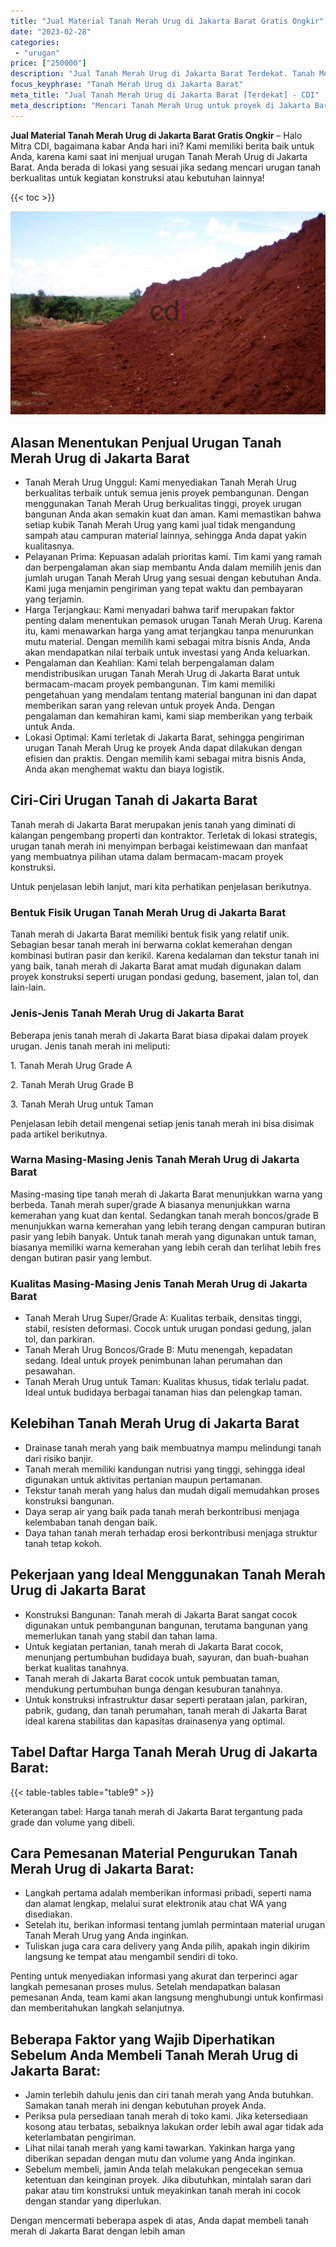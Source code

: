 ```yaml
---
title: "Jual Material Tanah Merah Urug di Jakarta Barat Gratis Ongkir"
date: "2023-02-28"
categories:
 - "urugan"
price: ["250000"]
description: "Jual Tanah Merah Urug di Jakarta Barat Terdekat. Tanah Merah Urug ini sering digunakan dalam proyek konstruksi sebagai material timbunan yang berkualitas dan tepat guna. Hubungi kami untuk informasi lebih lanjut."
focus_keyphrase: "Tanah Merah Urug di Jakarta Barat"
meta_title: "Jual Tanah Merah Urug di Jakarta Barat [Terdekat] - CDI"
meta_description: "Mencari Tanah Merah Urug untuk proyek di Jakarta Barat? Kami memiliki Tanah Merah Urug berkualitas untuk urugan lahan. Segera dapatkan penawaran terbaik."
---
```


**Jual Material Tanah Merah Urug di Jakarta Barat Gratis Ongkir** – Halo Mitra CDI, bagaimana kabar Anda hari ini? Kami memiliki berita baik untuk Anda, karena kami saat ini menjual urugan Tanah Merah Urug di Jakarta Barat. Anda berada di lokasi yang sesuai jika sedang mencari urugan tanah berkualitas untuk kegiatan konstruksi atau kebutuhan lainnya!

{{< toc >}}

![Jual Material Tanah Merah Urug di Jakarta Barat Gratis Ongkir](/images/tanah/tanah-urug-06.jpg)

## Alasan Menentukan Penjual Urugan Tanah Merah Urug di Jakarta Barat

*   Tanah Merah Urug Unggul: Kami menyediakan Tanah Merah Urug berkualitas terbaik untuk semua jenis proyek pembangunan. Dengan menggunakan Tanah Merah Urug berkualitas tinggi, proyek urugan bangunan Anda akan semakin kuat dan aman. Kami memastikan bahwa setiap kubik Tanah Merah Urug yang kami jual tidak mengandung sampah atau campuran material lainnya, sehingga Anda dapat yakin kualitasnya.
*   Pelayanan Prima: Kepuasan adalah prioritas kami. Tim kami yang ramah dan berpengalaman akan siap membantu Anda dalam memilih jenis dan jumlah urugan Tanah Merah Urug yang sesuai dengan kebutuhan Anda. Kami juga menjamin pengiriman yang tepat waktu dan pembayaran yang terjamin.
*   Harga Terjangkau: Kami menyadari bahwa tarif merupakan faktor penting dalam menentukan pemasok urugan Tanah Merah Urug. Karena itu, kami menawarkan harga yang amat terjangkau tanpa menurunkan mutu material. Dengan memilih kami sebagai mitra bisnis Anda, Anda akan mendapatkan nilai terbaik untuk investasi yang Anda keluarkan.
*   Pengalaman dan Keahlian: Kami telah berpengalaman dalam mendistribusikan urugan Tanah Merah Urug di Jakarta Barat untuk bermacam-macam proyek pembangunan. Tim kami memiliki pengetahuan yang mendalam tentang material bangunan ini dan dapat memberikan saran yang relevan untuk proyek Anda. Dengan pengalaman dan kemahiran kami, kami siap memberikan yang terbaik untuk Anda.
*   Lokasi Optimal: Kami terletak di Jakarta Barat, sehingga pengiriman urugan Tanah Merah Urug ke proyek Anda dapat dilakukan dengan efisien dan praktis. Dengan memilih kami sebagai mitra bisnis Anda, Anda akan menghemat waktu dan biaya logistik. 

## Ciri-Ciri Urugan Tanah di Jakarta Barat

Tanah merah di Jakarta Barat merupakan jenis tanah yang diminati di kalangan pengembang properti dan kontraktor. Terletak di lokasi strategis, urugan tanah merah ini menyimpan berbagai keistimewaan dan manfaat yang membuatnya pilihan utama dalam bermacam-macam proyek konstruksi.

Untuk penjelasan lebih lanjut, mari kita perhatikan penjelasan berikutnya.

### Bentuk Fisik Urugan Tanah Merah Urug di Jakarta Barat

Tanah merah di Jakarta Barat memiliki bentuk fisik yang relatif unik. Sebagian besar tanah merah ini berwarna coklat kemerahan dengan kombinasi butiran pasir dan kerikil. Karena kedalaman dan tekstur tanah ini yang baik, tanah merah di Jakarta Barat amat mudah digunakan dalam proyek konstruksi seperti urugan pondasi gedung, basement, jalan tol, dan lain-lain.

### Jenis-Jenis Tanah Merah Urug di Jakarta Barat

Beberapa jenis tanah merah di Jakarta Barat biasa dipakai dalam proyek urugan. Jenis tanah merah ini meliputi:

1\.  Tanah Merah Urug Grade A

2\.  Tanah Merah Urug Grade B

3\.  Tanah Merah Urug untuk Taman

Penjelasan lebih detail mengenai setiap jenis tanah merah ini bisa disimak pada artikel berikutnya. 

### Warna Masing-Masing Jenis Tanah Merah Urug di Jakarta Barat

Masing-masing tipe tanah merah di Jakarta Barat menunjukkan warna yang berbeda. Tanah merah super/grade A biasanya menunjukkan warna kemerahan yang kuat dan kental. Sedangkan tanah merah boncos/grade B menunjukkan warna kemerahan yang lebih terang dengan campuran butiran pasir yang lebih banyak. Untuk tanah merah yang digunakan untuk taman, biasanya memiliki warna kemerahan yang lebih cerah dan terlihat lebih fres dengan butiran pasir yang lembut.

### Kualitas Masing-Masing Jenis Tanah Merah Urug di Jakarta Barat

*   Tanah Merah Urug Super/Grade A: Kualitas terbaik, densitas tinggi, stabil, resisten deformasi. Cocok untuk urugan pondasi gedung, jalan tol, dan parkiran.
*   Tanah Merah Urug Boncos/Grade B: Mutu menengah, kepadatan sedang. Ideal untuk proyek penimbunan lahan perumahan dan pesawahan.
*   Tanah Merah Urug untuk Taman: Kualitas khusus, tidak terlalu padat. Ideal untuk budidaya berbagai tanaman hias dan pelengkap taman. 

## Kelebihan Tanah Merah Urug di Jakarta Barat

*   Drainase tanah merah yang baik membuatnya mampu melindungi tanah dari risiko banjir.
*   Tanah merah memiliki kandungan nutrisi yang tinggi, sehingga ideal digunakan untuk aktivitas pertanian maupun pertamanan.
*   Tekstur tanah merah yang halus dan mudah digali memudahkan proses konstruksi bangunan.
*   Daya serap air yang baik pada tanah merah berkontribusi menjaga kelembaban tanah dengan baik.
*   Daya tahan tanah merah terhadap erosi berkontribusi menjaga struktur tanah tetap kokoh.

## Pekerjaan yang Ideal Menggunakan Tanah Merah Urug di Jakarta Barat

*   Konstruksi Bangunan: Tanah merah di Jakarta Barat sangat cocok digunakan untuk pembangunan bangunan, terutama bangunan yang memerlukan tanah yang stabil dan tahan lama.
*   Untuk kegiatan pertanian, tanah merah di Jakarta Barat cocok, menunjang pertumbuhan budidaya buah, sayuran, dan buah-buahan berkat kualitas tanahnya.
*   Tanah merah di Jakarta Barat cocok untuk pembuatan taman, mendukung pertumbuhan bunga dengan kesuburan tanahnya.
*   Untuk konstruksi infrastruktur dasar seperti perataan jalan, parkiran, pabrik, gudang, dan tanah perumahan, tanah merah di Jakarta Barat ideal karena stabilitas dan kapasitas drainasenya yang optimal.

## Tabel Daftar Harga Tanah Merah Urug di Jakarta Barat:

{{< table-tables table="table9" >}}

Keterangan tabel: Harga tanah merah di Jakarta Barat tergantung pada grade dan volume yang dibeli.

## Cara Pemesanan Material Pengurukan Tanah Merah Urug di Jakarta Barat:

*   Langkah pertama adalah memberikan informasi pribadi, seperti nama dan alamat lengkap, melalui surat elektronik atau chat WA yang disediakan.
*   Setelah itu, berikan informasi tentang jumlah permintaan material urugan Tanah Merah Urug yang Anda inginkan.
*   Tuliskan juga cara cara delivery yang Anda pilih, apakah ingin dikirim langsung ke tempat atau mengambil sendiri di toko.

Penting untuk menyediakan informasi yang akurat dan terperinci agar langkah pemesanan proses mulus. Setelah mendapatkan balasan pemesanan Anda, team kami akan langsung menghubungi untuk konfirmasi dan memberitahukan langkah selanjutnya.

## Beberapa Faktor yang Wajib Diperhatikan Sebelum Anda Membeli Tanah Merah Urug di Jakarta Barat:

*   Jamin terlebih dahulu jenis dan ciri tanah merah yang Anda butuhkan. Samakan tanah merah ini dengan kebutuhan proyek Anda.
*   Periksa pula persediaan tanah merah di toko kami. Jika ketersediaan kosong atau terbatas, sebaiknya lakukan order lebih awal agar tidak ada keterlambatan pengiriman.
*   Lihat nilai tanah merah yang kami tawarkan. Yakinkan harga yang diberikan sepadan dengan mutu dan volume yang Anda inginkan.
*   Sebelum membeli, jamin Anda telah melakukan pengecekan semua ketentuan dan keinginan proyek. Jika dibutuhkan, mintalah saran dari pakar atau tim konstruksi untuk meyakinkan tanah merah ini cocok dengan standar yang diperlukan.

Dengan mencermati beberapa aspek di atas, Anda dapat membeli tanah merah di Jakarta Barat dengan lebih aman